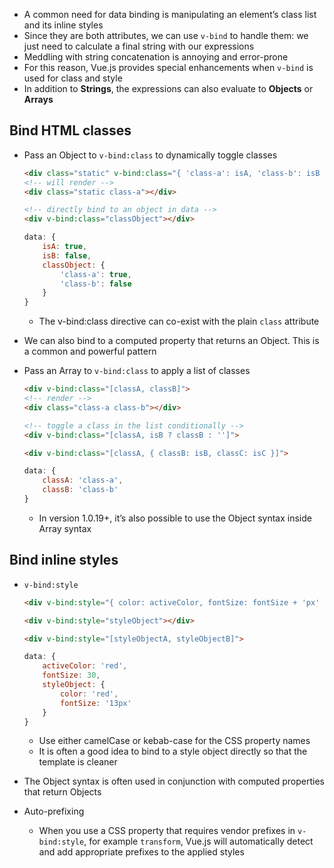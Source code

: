 - A common need for data binding is manipulating an element’s class list and its inline styles
- Since they are both attributes, we can use `v-bind` to handle them: we just need to calculate a final string with our expressions
- Meddling with string concatenation is annoying and error-prone
- For this reason, Vue.js provides special enhancements when `v-bind` is used for class and style
- In addition to **Strings**, the expressions can also evaluate to **Objects** or **Arrays**
## Bind HTML classes
- Pass an Object to `v-bind:class` to dynamically toggle classes

    ```html
    <div class="static" v-bind:class="{ 'class-a': isA, 'class-b': isB }"></div>
    <!-- will render -->
    <div class="static class-a"></div>

    <!-- directly bind to an object in data -->
    <div v-bind:class="classObject"></div>
    ```
    
    ```js
    data: {
        isA: true,
        isB: false,
        classObject: {
            'class-a': true,
            'class-b': false
        }
    }
    ```
    
    - The v-bind:class directive can co-exist with the plain `class` attribute
- We can also bind to a computed property that returns an Object. This is a common and powerful pattern
- Pass an Array to `v-bind:class` to apply a list of classes

    ```html
    <div v-bind:class="[classA, classB]">
    <!-- render -->
    <div class="class-a class-b"></div>

    <!-- toggle a class in the list conditionally -->
    <div v-bind:class="[classA, isB ? classB : '']">

    <div v-bind:class="[classA, { classB: isB, classC: isC }]">
    ```
    
    ```js
    data: {
        classA: 'class-a',
        classB: 'class-b'
    }
    ```
    
    - In version 1.0.19+, it’s also possible to use the Object syntax inside Array syntax
## Bind inline styles
- `v-bind:style`

    ```html
    <div v-bind:style="{ color: activeColor, fontSize: fontSize + 'px' }"></div>

    <div v-bind:style="styleObject"></div>

    <div v-bind:style="[styleObjectA, styleObjectB]">
    ```

    ```js
    data: {
        activeColor: 'red',
        fontSize: 30,
        styleObject: {
            color: 'red',
            fontSize: '13px'
        }
    }
    ```

    - Use either camelCase or kebab-case for the CSS property names
    - It is often a good idea to bind to a style object directly so that the template is cleaner
- The Object syntax is often used in conjunction with computed properties that return Objects
- Auto-prefixing
    - When you use a CSS property that requires vendor prefixes in `v-bind:style`, for example `transform`, Vue.js will automatically detect and add appropriate prefixes to the applied styles